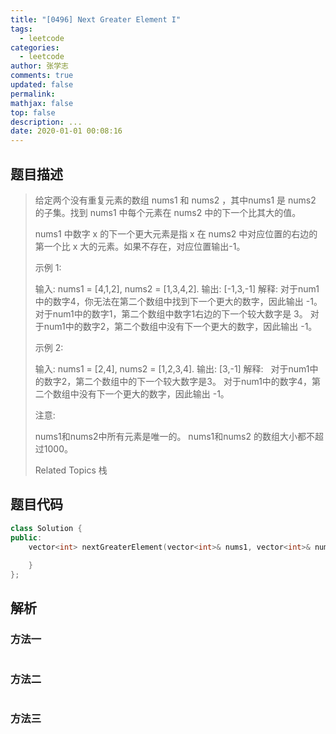 ```yaml
---
title: "[0496] Next Greater Element I"
tags:
  - leetcode
categories:
  - leetcode
author: 张学志
comments: true
updated: false
permalink:
mathjax: false
top: false
description: ...
date: 2020-01-01 00:08:16
---
```


## 题目描述

> 给定两个没有重复元素的数组 nums1 和 nums2 ，其中nums1 是 nums2 的子集。找到 nums1 中每个元素在 nums2 中的下一个比其大的值。 
> 
> nums1 中数字 x 的下一个更大元素是指 x 在 nums2 中对应位置的右边的第一个比 x 大的元素。如果不存在，对应位置输出-1。 
> 
> 示例 1: 
> 
> 
> 输入: nums1 = [4,1,2], nums2 = [1,3,4,2].
> 输出: [-1,3,-1]
> 解释:
> 对于num1中的数字4，你无法在第二个数组中找到下一个更大的数字，因此输出 -1。
> 对于num1中的数字1，第二个数组中数字1右边的下一个较大数字是 3。
> 对于num1中的数字2，第二个数组中没有下一个更大的数字，因此输出 -1。 
> 
> 示例 2: 
> 
> 
> 输入: nums1 = [2,4], nums2 = [1,2,3,4].
> 输出: [3,-1]
> 解释:
>     对于num1中的数字2，第二个数组中的下一个较大数字是3。
> 对于num1中的数字4，第二个数组中没有下一个更大的数字，因此输出 -1。
> 
> 
> 注意: 
> 
> 
> nums1和nums2中所有元素是唯一的。 
> nums1和nums2 的数组大小都不超过1000。 
> 
> Related Topics 栈

## 题目代码

```cpp
class Solution {
public:
    vector<int> nextGreaterElement(vector<int>& nums1, vector<int>& nums2) {
        
    }
};
```

## 解析

### 方法一

```cpp

```

### 方法二

```cpp

```

### 方法三

```cpp

```

